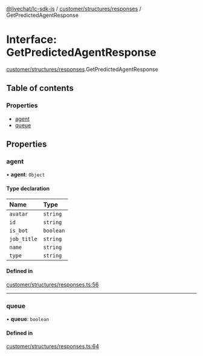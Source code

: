 [@livechat/lc-sdk-js](../README.md) / [customer/structures/responses](../modules/customer_structures_responses.md) / GetPredictedAgentResponse

# Interface: GetPredictedAgentResponse

[customer/structures/responses](../modules/customer_structures_responses.md).GetPredictedAgentResponse

## Table of contents

### Properties

- [agent](customer_structures_responses.GetPredictedAgentResponse.md#agent)
- [queue](customer_structures_responses.GetPredictedAgentResponse.md#queue)

## Properties

### agent

• **agent**: `Object`

#### Type declaration

| Name | Type |
| :------ | :------ |
| `avatar` | `string` |
| `id` | `string` |
| `is_bot` | `boolean` |
| `job_title` | `string` |
| `name` | `string` |
| `type` | `string` |

#### Defined in

[customer/structures/responses.ts:56](https://github.com/livechat/lc-sdk-js/blob/c7b3817/src/customer/structures/responses.ts#L56)

___

### queue

• **queue**: `boolean`

#### Defined in

[customer/structures/responses.ts:64](https://github.com/livechat/lc-sdk-js/blob/c7b3817/src/customer/structures/responses.ts#L64)
